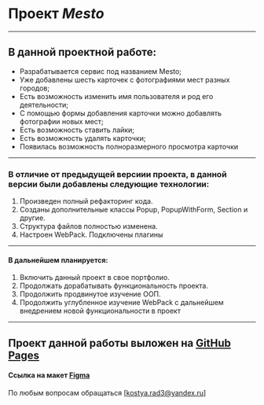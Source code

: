 # Проект ***Mesto***
------
## В данной проектной работе:
* Разрабатывается сервис под названием Mesto;
* Уже добавлены шесть карточек с фотографиями мест разных городов;
* Есть возможность изменить имя пользователя и род его деятельности;
* С помощью формы добавления карточки можно добавлять фотографии новых мест;
* Есть возможность ставить лайки;
* Есть возможность удалять карточки;
* Появилась возможность полноразмерного просмотра карточки
------
### В отличие от предыдущей версиии проекта, в данной версии были добавлены следующие технологии:
1. Произведен полный рефакторинг кода.
2. Созданы дополнительные классы Popup, PopupWithForm, Section и другие.
3. Структура файлов полностью изменена.
4. Настроен WebPack. Подключены плагины
------
#### В дальнейшем планируется:
1. Включить данный проект в свое портфолио.
2. Продолжать дорабатывать функциональность проекта.
3. Продолжить продвинутое изучение ООП.
4. Продолжить углубленное изучение WebPack с дальнейшем внедрением новой функциональности в проект
------

Проект данной работы выложен на [GitHub Pages](https://kostyarad3.github.io/mesto/ "GitHub Pages")
------
#### Ссылка на макет [Figma](https://www.figma.com/file/kRVLKwYG3d1HGLvh7JFWRT/JavaScript.-Sprint-6?node-id=0%3A1 "Макет Figma")


По любым вопросам обращаться [kostya.rad3@yandex.ru]

